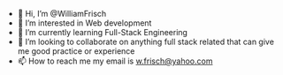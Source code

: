 - 👋 Hi, I’m @WilliamFrisch
- 👀 I’m interested in Web development
- 🌱 I’m currently learning Full-Stack Engineering 
- 💞️ I’m looking to collaborate on anything full stack related that can give me good practice or experience  
- 📫 How to reach me my email is w.frisch@yahoo.com

<!---
WilliamFrisch/WilliamFrisch is a ✨ special ✨ repository because its `README.md` (this file) appears on your GitHub profile.
You can click the Preview link to take a look at your changes.
--->
